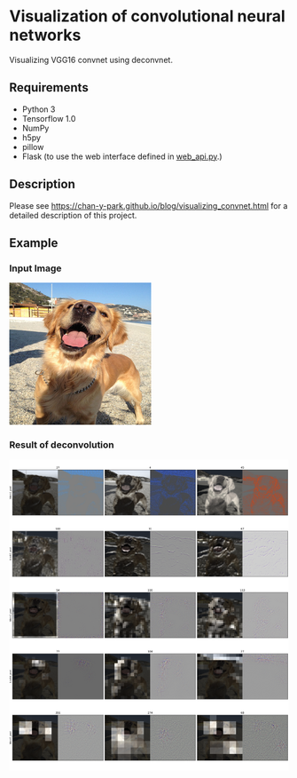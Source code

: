 # Visualization of convolutional neural networks

Visualizing VGG16 convnet using deconvnet.

## Requirements

* Python 3
* Tensorflow 1.0
* NumPy
* h5py
* pillow
* Flask (to use the web interface defined in [web_api.py](https://github.com/chan-y-park/visnet/blob/vgg16/api.py).)

## Description

Please see https://chan-y-park.github.io/blog/visualizing_convnet.html for a detailed description of this project.

## Example

### Input Image

![ILSVRC2012_val_00008338.jpg](ILSVRC2012_val_00008338.jpg)

### Result of deconvolution

![deconv_results.png](deconv_results.png)
